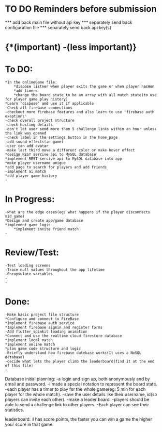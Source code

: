 # TO DO Reminders before submission

*** add back main file without api key
*** separately send back configuration file
*** separately send back api key(s)

# {*(important) -(less important)}
# To DO:

    *In the onlineGame file:
        *dispose listner when player exits the game or when player hasWon
        *add timers
        *change the board state to be an array with all match state(to use for player game play history)
    *Learn 'dispose' and use it if applicable
    -Check all firebase connections
    -checkout more firebase features and also learn to use 'firebase auth exeptions'
    -check overall project structure
    -check hosting details
    -don't let user send more then 5 challenge links within an hour unless the link was opened
    -check label in the settings button in the home_page 
    -add sound effects(in game)
    -user can add avatar
    -make last third move a different color or make hover effect
    *design REST sercive api to MySQL database
    *implement REST sercive api to MySQL database into app
    *make player username unique
    *add page to search for players and add friends
    -implement ai match
    *add player game history
    -

# In Progress:

    -what are the edge cases(eg: what happens if the player disconnects mid_game)
    *Design and create app/game database
    *implement game logic
        *implement invite friend match
    -

# Review/Test:
    -Test loading screens
    -Trace null values throughout the app lifetime
    -Encapsulate variables
    -
    -

# Done:
    -Make basic project file structure
    *Configure and connect to FireBase
    *Implement firebase auth service
    *Implement firebase signin and register forms
    -Add flutter_spinkit loading animation
    *Connect and use the realtime cloud firestore database
    *implement local match
    *implement online match
    *plan game code structure and logic
    -Briefly understand how firebase datebase works(It uses a NoSQL database)
    -decide what lets the player climb the leaderboard(find it at the end of this file)
    -

Database initial planning:
-a login and sign up, both anonymously and by email and password.
    -i made a special notation to represent the board state.
    -each player has a timer to play for the whole game(eg: 5 min for each player for the whole match).
    -save the user details like their username, id(so players can invite each other).
-make a leader board.
    -players should be able to send a challenge link to other players.
    -Each player can see their statistics.

leaderboard:
iI has score points, the faster you can win a game the higher your score in that game.